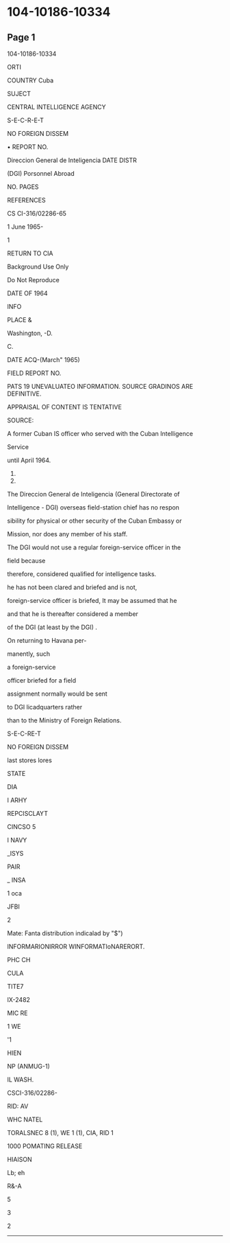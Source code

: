 # 104-10186-10334

## Page 1

104-10186-10334

ORTI

COUNTRY Cuba

SUJECT

CENTRAL INTELLIGENCE AGENCY

S-E-C-R-E-T

NO FOREIGN DISSEM

• REPORT NO.

Direccion General de Inteligencia DATE DISTR

(DGI) Porsonnel Abroad

NO. PAGES

REFERENCES

CS CI-316/02286-65

1 June 1965-

1

RETURN TO CIA

Background Use Only

Do Not Reproduce

DATE OF 1964

INFO

PLACE &

Washington, -D.

C.

DATE ACQ-(March" 1965)

FIELD REPORT NO.

PATS 19 UNEVALUATEO INFORMATION. SOURCE GRADINOS ARE DEFINITIVE.

APPRAISAL OF CONTENT IS TENTATIVE

SOURCE:

A former Cuban IS officer who served with the Cuban Intelligence

Service

until April 1964.

1.

2.

The Direccion General de Inteligencia (General Directorate of

Intelligence - DGI) overseas field-station chief has no respon

sibility for physical or other security of the Cuban Embassy or

Mission, nor does any member of his staff.

The DGI would not use a regular foreign-service officer in the

field because

therefore, considered qualified for intelligence tasks.

he has not been clared and briefed and is not,

foreign-service officer is briefed, It may be assumed that he

and that he is thereafter considered a member

of the DGI (at least by the DGI) .

On returning to Havana per-

manently, such

a foreign-service

officer briefed for a field

assignment normally would be sent

to DGI licadquarters rather

than to the Ministry of Foreign Relations.

S-E-C-RE-T

NO FOREIGN DISSEM

last stores lores

STATE

DIA

I ARHY

REPCISCLAYT

CINCSO 5

I NAVY

_ISYS

PAIR

_ INSA

1 oca

JFBI

2

Mate: Fanta distribution indicalad by "$")

INFORMARIONIRROR WINFORMATIoNARERORT.

PHC CH

CULA

TITE7

IX-2482

MIC RE

1 WE

'1

HIEN

NP (ANMUG-1)

IL WASH.

CSCI-316/02286-

RID: AV

WHC NATEL

TORALSNEC 8 (1), WE 1 (1), CIA, RID 1

1000 POMATING RELEASE

HIAISON

Lb; eh

R&-A

5

3

2

---

